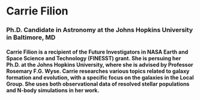 # Carrie Filion
### Ph.D. Candidate in Astronomy at the Johns Hopkins University in Baltimore, MD

#### Carrie Filion is a recipient of the Future Investigators in NASA Earth and Space Science and Technology (FINESST) grant. She is persuing her Ph.D. at the Johns Hopkins University, where she is advised by Professor Rosemary F.G. Wyse. Carrie researches various topics related to galaxy formation and evolution, with a specific focus on the galaxies in the Local Group. She uses both observational data of resolved stellar populations and N-body simulations in her work. 
